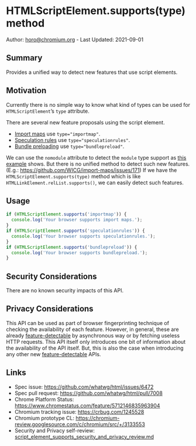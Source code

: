 # HTMLScriptElement.supports(type) method

Author: horo@chromium.org - Last Updated: 2021-09-01

## Summary

Provides a unified way to detect new features that use script elements.

## Motivation

Currently there is no simple way to know what kind of types can be used for `HTMLScriptElement`’s `type` attribute. 

There are several new feature proposals using the script element.
- [Import maps](https://github.com/WICG/import-maps) use `type="importmap"`.
- [Speculation rules](https://github.com/jeremyroman/alternate-loading-modes/blob/main/triggers.md#speculation-rules) use `type="speculationrules"`.
- [Bundle preloading](https://github.com/WICG/resource-bundles/) use `type="bundlepreload"`.

We can use the `nomodule` attribute to detect the `module` type support as [this example](https://html.spec.whatwg.org/multipage/scripting.html#script-nomodule-example) shows.
But there is no unified method to detect such new features. (E.g.: https://github.com/WICG/import-maps/issues/171)
If we have the `HTMLScriptElement.supports(type)` method which is like `HTMLLinkElement.relList.supports()`, we can easily detect such features.

## Usage

```javascript
if (HTMLScriptElement.supports('importmap')) {
  console.log('Your browser supports import maps.');
}
if (HTMLScriptElement.supports('speculationrules')) {
  console.log('Your browser supports speculationrules.');
}
if (HTMLScriptElement.supports('bundlepreload')) {
  console.log('Your browser supports bundlepreload.');
}
```

## Security Considerations

There are no known security impacts of this API.

## Privacy Considerations

This API can be used as part of browser fingerprinting technique of checking the
availability of each feature. However, in general, these are already
[feature-detectable][feature-detect]
by asynchronous way or by fetching useless HTTP requests.
This API itself only introduces one bit of information about the availability of
the API itself. But, this is also the case when introducing any other new
[feature-detectable][feature-detect] APIs.

## Links

- Spec issue: https://github.com/whatwg/html/issues/6472
- Spec pull request: https://github.com/whatwg/html/pull/7008
- Chrome Platform Status: https://www.chromestatus.com/feature/5712146835963904
- Chromium tracking issue: https://crbug.com/1245528
- Chromium prototype CL: https://chromium-review.googlesource.com/c/chromium/src/+/3133553
- Security and Privacy self-review: [script_element_supports_security_and_privacy_review.md](script_element_supports_security_and_privacy_review.md)


[feature-detect]:https://w3ctag.github.io/design-principles/#feature-detect
